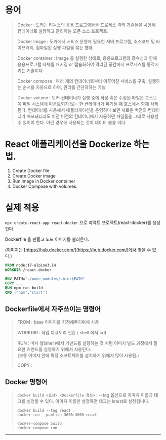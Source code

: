 # 용어
  >Docker : 도커는 리눅스의 응용 프로그램들을 프로세스 격리 기술들을 사용해 컨테이너로 실행하고 관리하는 오픈 소스 프로젝트.
  >
  >Docker Image : 도커에서 서비스 운영에 필요한 서버 프로그램, 소스코드 및 라이브러리, 컴파일된 실행 파일을 묶는 형태.
  >
  >Docker container : Image 를 실행한 상태로, 응용프로그램의 종속성과 함께 응용프로그램 자체를 패키징 or 캡슐화하여 격리된 공간에서 프로세스를 동작시키는 기술이다.
  >
  >Docker compose : 여러 개의 컨테이너로부터 이루어진 서비스를 구축, 실행하는 순서를 자동으로 하여, 관리를 간단히하는 기능
  >
  >Docker volume : 도커 컨테이너가 실행 중에 작성 혹은 수정된 파일은 호스트 쪽 파일 시스템에 마운트되지 않는 한 컨테이너가 파기될 때 호스에서 함께 삭제 된다. 컨테이너를 사용해서 애플리케이션을 운영하다 보면 새로운 버전의 컨테이너가 배포돼더라도 이전 버전의 컨테이너에서 사용하던 파일들을 그대로 사용할 수 있어야 한다. 이런 경우에 사용되는 것이 데이터 볼륨 이다.
  
# React 애플리케이션을 Dockerize 하는 법.

1. Create Docker file
2. Create Docker image
3. Run image in Docker container
4. Docker Compose with volumes.



# 실제 적용

`npx create-react-app react-docker` 으로 리액트 프로젝트(react-docker)를 생성한다.

Dockerfile 을 만들고 노드 이미지를 불러온다.

(이미지는 [https://hub.docker.com/](https://hub.docker.com/)에서 찾을 수 있다.)
```Dockerfile
FROM node:17-alpine3.14
WORKDIR /react-docker

ENV PATH="./node_modules/.bin:$PATH"
COPY . .
RUN npm run build
CMD ["npm","start"]
```

## Dockerfile에서 자주쓰이는 명령어
>FROM : base 이미지를 지정해주기위해 사용
>
>WORKDIR : 작업 디렉토리 전환 ( shell 에서 cd)
>
>RUN : 마치 쉘(shell)에서 커맨드를 실행하는 것 처럼 이미지 빌드 과정에서 필요한 커맨드를 실행하기 위해서 사용된다.<br/>
>     (보통 이미지 안에 특정 소프트웨어를 설치하기 위해서 많이 사용됨.)
>
>COPY : 

## Docker 명령어
>`docker build <옵션> <Dockerfile 경로>` : --tag 옵션으로 이미지 이름과 태그를 설정할 수 있다. 이미지 이름만 설정하면 태그는 latest로 설정됩니다.
>
>`docker build --tag react .` <br/>
>`docker run --publish 3000:3000 react`<br/>
>
>`docker-compose build`<br/>
>`docker-compose run`<br/>
>
---
